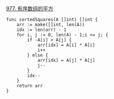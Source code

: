 [977. 有序数组的平方](https://leetcode-cn.com/problems/squares-of-a-sorted-array/)

```golang
func sortedSquares(A []int) []int {
    arr := make([]int, len(A))
    idx := len(arr) - 1
    for i, j := 0, len(A) - 1;i <= j; {
        if -A[i] > A[j] {
            arr[idx] = A[i] * A[i]
            i++
        } else {
            arr[idx] = A[j] * A[j]
            j--
        }
        idx--
    }
    return arr
}
```
